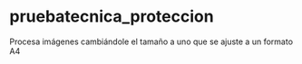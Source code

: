 # pruebatecnica_proteccion
Procesa imágenes cambiándole el tamaño a uno que se ajuste a un formato A4
